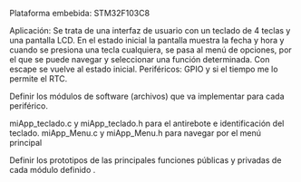 

Plataforma embebida: STM32F103C8

Aplicación:
Se trata de una interfaz de usuario con un teclado de 4 teclas y una pantalla LCD. En el estado inicial la pantalla muestra la fecha y hora y cuando se presiona una tecla cualquiera, se pasa al menú de opciones, por el que se puede navegar y seleccionar una función determinada. Con escape se vuelve al estado inicial.
Periféricos: 
GPIO y si el tiempo me lo permite el RTC.


Definir los módulos de software (archivos) que va  implementar para cada periférico.

miApp_teclado.c y miApp_teclado.h para el antirebote e identificación del teclado.
miApp_Menu.c y miApp_Menu.h para navegar por el menú principal

Definir los prototipos de las principales funciones públicas y privadas de cada módulo definido .





